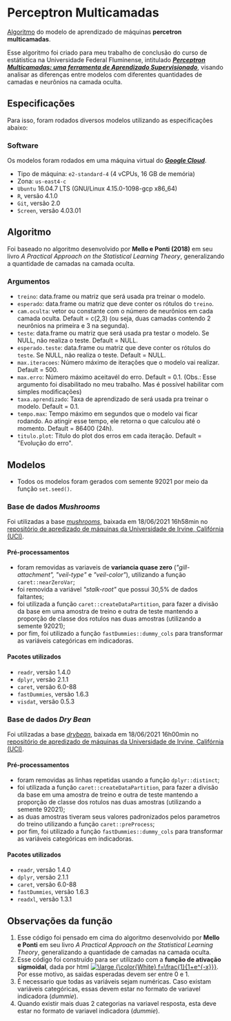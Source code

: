 # Perceptron Multicamadas
[Algoritmo](./MLP_Maqueise.R) do modelo de aprendizado de máquinas **percetron multicamadas**. 

Esse algoritmo foi criado para meu trabalho de conclusão do curso de estátistica na Universidade Federal Fluminense, intitulado ***[Perceptron Multicamadas: uma ferramenta de Aprendizado Supervisionado](./TCC_MaqueisePinheiro.pdf)***, visando analisar as diferenças entre modelos com diferentes quantidades de camadas e neurônios na camada oculta.

## Especificações
Para isso, foram rodados diversos modelos utilizando as especificações abaixo:

### Software
Os modelos foram rodados em uma máquina virtual do ***[Google Cloud](https://console.cloud.google.com/home/dashboard?project=metal-episode-321013)***.
- Tipo de máquina: `e2-standard-4` (4 vCPUs, 16 GB de memória)
- Zona: `us-east4-c`
- `Ubuntu` 16.04.7 LTS (GNU/Linux 4.15.0-1098-gcp x86_64)
- `R`, versão 4.1.0
- `Git`, versão 2.0
- `Screen`, versão 4.03.01

## Algoritmo
Foi baseado no algoritmo desenvolvido por **Mello e Ponti (2018)** em seu livro *A Practical Approach on the Statistical Learning Theory*, generalizando a quantidade de camadas na camada oculta.

### Argumentos
- `treino`: data.frame ou matriz que será usada pra treinar o modelo. 
- `esperado`: data.frame ou matriz que deve conter os rótulos do `treino`. 
- `cam.oculta`: vetor ou constante com o número de neurônios em cada camada oculta. Default = c(2,3) (ou seja, duas camadas contendo 2 neurônios na primeira e 3 na segunda).
- `teste`: data.frame ou matriz que será usada pra testar o modelo. Se NULL, não realiza o teste. Default = NULL.
- `esperado.teste`: data.frame ou matriz que deve conter os rótulos do `teste`. Se NULL, não realiza o teste. Default = NULL.
- `max.iteracoes`: Número máximo de iterações que o modelo vai realizar. Default = 500.
- `max.erro`: Número máximo aceitavél do erro. Default = 0.1. (Obs.: Esse argumento foi disabilitado no meu trabalho. Mas é possível habilitar com simples modificações) 
- `taxa.aprendizado`: Taxa de aprendizado de será usada pra treinar o modelo. Default = 0.1.
- `tempo.max`: Tempo máximo em segundos que o modelo vai ficar rodando. Ao atingir esse tempo, ele retorna o que calculou até o momento. Default = 86400 (24h).
- `titulo.plot`: Título do plot dos erros em cada iteração. Default = "Evolução do erro".

## Modelos
- Todos os modelos foram gerados com semente 92021 por meio da função `set.seed()`.
 
### Base de dados *Mushrooms*
Foi utilizadas a base *[mushrooms](./mushrooms)*, baixada em 18/06/2021 16h58min no [repositório de apredizado de máquinas da Universidade de Irvine, Califórnia (UCI)](https://archive.ics.uci.edu/ml/datasets/mushroom).

#### Pré-processamentos 
+ foram removidas as variaveis de **variancia quase zero** (*"gill-attachment", "veil-type"* e *"veil-color"*), utilizando a função `caret::nearZeroVar`;
+ foi removida a variável *"stalk-root"* que possui 30,5% de dados faltantes;
+ foi utilizada a função `caret::createDataPartition`, para fazer a divisão da base em uma amostra de treino e outra de teste mantendo a proporção de classe dos rotulos nas duas amostras (utilizando a semente 92021); 
+ por fim, foi utilizado a função `fastDummies::dummy_cols` para transformar as variáveis categóricas em indicadoras.

#### Pacotes utilizados
+ `readr`, versão 1.4.0
+ `dplyr`, versão 2.1.1
+ `caret`, versão 6.0-88
+ `fastDummies`, versão 1.6.3
+ `visdat`, versão 0.5.3

### Base de dados *Dry Bean*
Foi utilizadas a base *[drybean](./drybean)*, baixada em 18/06/2021 16h00min no [repositório de apredizado de máquinas da Universidade de Irvine, Califórnia (UCI)](https://archive.ics.uci.edu/ml/datasets/Dry+Bean+Dataset).

#### Pré-processamentos 
+ foram removidas as linhas repetidas usando a função `dplyr::distinct`;
+ foi utilizada a função `caret::createDataPartition`, para fazer a divisão da base em uma amostra de treino e outra de teste mantendo a proporção de classe dos rotulos nas duas amostras (utilizando a semente 92021); 
+ as duas amostras tiveram seus valores padronizados pelos parametros do treino utilizando a função `caret::preProcess`;
+ por fim, foi utilizado a função `fastDummies::dummy_cols` para transformar as variáveis categóricas em indicadoras.

#### Pacotes utilizados
+ `readr`, versão 1.4.0
+ `dplyr`, versão 2.1.1
+ `caret`, versão 6.0-88
+ `fastDummies`, versão 1.6.3
+ `readxl`, versão 1.3.1

## Observações da função
1. Esse código foi pensado em cima do algoritmo desenvolvido por **Mello e Ponti** em seu livro *A Practical Approach on the Statistical Learning Theory*, generalizando a quantidade de camadas na camada oculta.
2. Esse código foi construído para ser utilizado com a **função de ativação sigmoidal**, dada por  html <a href="https://www.codecogs.com/eqnedit.php?latex=\inline&space;\dpi{150}&space;\bg_black&space;\large&space;{\color{White}&space;f=\frac{1}{1&plus;e^{-x}}}" target="_blank"><img src="https://latex.codecogs.com/gif.latex?\inline&space;\dpi{150}&space;\bg_gray&space;\large&space;{\color{White}&space;f(x)=\frac{1}{1&plus;e^{-x}}}" title="\large {\color{White} f=\frac{1}{1+e^{-x}}}" /></a>. Por esse motivo, as saidas esperadas devem ser entre 0 e 1.
3. É necessario que todas as variáveis sejam numéricas. Caso existam variáveis categóricas, essas devem estar no formato de variavel indicadora (*dummie*).
4. Quando existir mais duas 2 categorias na variavel resposta, esta deve estar no formato de variavel indicadora (*dummie*).
